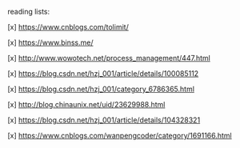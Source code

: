 
reading lists:

[x] https://www.cnblogs.com/tolimit/

[x] https://www.binss.me/

[x] http://www.wowotech.net/process_management/447.html

[x] https://blog.csdn.net/hzj_001/article/details/100085112

[x] https://blog.csdn.net/hzj_001/category_6786365.html

[x] http://blog.chinaunix.net/uid/23629988.html

[x] https://blog.csdn.net/hzj_001/article/details/104328321

[x] https://www.cnblogs.com/wanpengcoder/category/1691166.html
